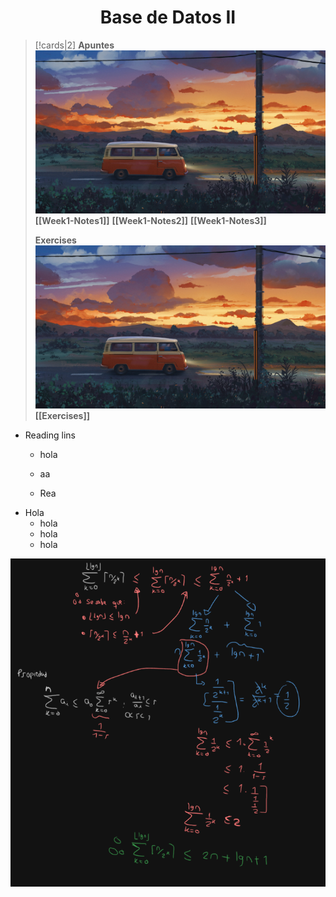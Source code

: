 # <center>Base de Datos II</center>
 > [!cards|2]
> **Apuntes**
> ![External Image|center|440](https://raw.githubusercontent.com/D3Ext/aesthetic-wallpapers/main/images/van.png)
> **[[Week1-Notes1]]**
> **[[Week1-Notes2]]**
> **[[Week1-Notes3]]**
> 
> **Exercises**
> ![External Image|center|440](https://raw.githubusercontent.com/D3Ext/aesthetic-wallpapers/main/images/van.png)
> **[[Exercises]]**
> 
- Reading lins
	- hola
	- aa

	- Rea
- Hola
	- hola
	- hola
	- hola

![](ANEXOS/Pasted%20image%2020240909115028.png)